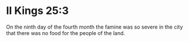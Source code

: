 # II Kings 25:3

On the ninth day of the fourth month the famine was so severe in the city that there was no food for the people of the land.
